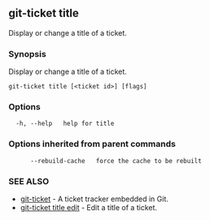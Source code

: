 ## git-ticket title

Display or change a title of a ticket.

### Synopsis

Display or change a title of a ticket.

```
git-ticket title [<ticket id>] [flags]
```

### Options

```
  -h, --help   help for title
```

### Options inherited from parent commands

```
      --rebuild-cache   force the cache to be rebuilt
```

### SEE ALSO

* [git-ticket](git-ticket.md)	 - A ticket tracker embedded in Git.
* [git-ticket title edit](git-ticket_title_edit.md)	 - Edit a title of a ticket.

